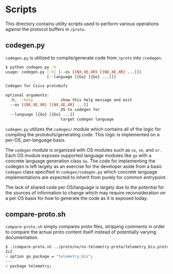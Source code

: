 # Scripts
This directory contains utility scripts used to perform various operations against the protocol buffers in `/proto`.

## codegen.py
`codegen.py` is utilized to compile/generate code from `/proto` into `/codegen`.

```bash
$ python codegen.py -h
usage: codegen.py [-h] [--os [{NX,XE,XR} [{NX,XE,XR} ...]]]
                  [--language [{Go} [{Go} ...]]]

Codegen for Cisco protobufs

optional arguments:
  -h, --help            show this help message and exit
  --os [{NX,XE,XR} [{NX,XE,XR} ...]]
                        OS to codegen for
  --language [{Go} [{Go} ...]]
                        target codegen language
```

`codegen.py` utilizes the `codegen/` module which contains all of the logic for compiling the protobufs/generating code. This logic is implemented on a per-OS, per-language basis.

The `codegen` module is organized with OS modules such as `nx`, `xe`, and `xr`. Each OS module exposes supported language modules like `go` with a concrete language generation class `Go`. The code for implementing the codegen is left largely as an exercise for the developer aside from a basic `Codegen` class specified in `codegen/codegen.py` which concrete language implementations are expected to inherit from purely for common entrypoint.

The lack of shared code per OS/language is largely due to the potential for the sources of information to change which may require reconsideration on a per OS basis for how to generate the code as it is exposed today.

## compare-proto.sh
`compare-proto.sh` simply compares proto files, stripping comments in order to compare the actual proto content itself instead of potentially varying documentation.

```bash
$ ./compare-proto.sh ../proto/nx/nx-telemetry-proto/telemetry_bis.proto ../proto/xr/protos/62x/telemetry.proto
2c2
< option go_package = "telemetry_bis";
---
> package telemetry;
```
